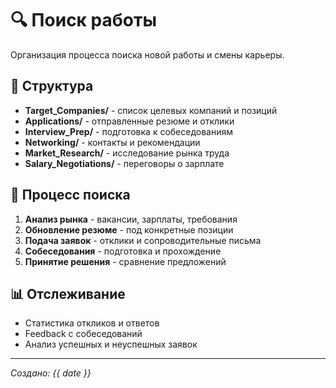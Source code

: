 # 🔍 Поиск работы

Организация процесса поиска новой работы и смены карьеры.

## 📁 Структура
- **Target_Companies/** - список целевых компаний и позиций
- **Applications/** - отправленные резюме и отклики
- **Interview_Prep/** - подготовка к собеседованиям
- **Networking/** - контакты и рекомендации
- **Market_Research/** - исследование рынка труда
- **Salary_Negotiations/** - переговоры о зарплате

## 🎯 Процесс поиска
1. **Анализ рынка** - вакансии, зарплаты, требования
2. **Обновление резюме** - под конкретные позиции
3. **Подача заявок** - отклики и сопроводительные письма
4. **Собеседования** - подготовка и прохождение
5. **Принятие решения** - сравнение предложений

## 📊 Отслеживание
- Статистика откликов и ответов
- Feedback с собеседований
- Анализ успешных и неуспешных заявок

---
*Создано: {{ date }}*
